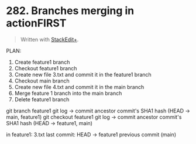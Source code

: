 
# 282. Branches merging in actionFIRST

> Written with [StackEdit+](https://stackedit.net/).


PLAN:
1. Create feature1 branch
2. Checkout feature1 branch
3. Create new file 3.txt and commit it in the feature1 branch
4. Checkout main branch
5. Create new file 4.txt and commit it in the main branch
6. Merge feature 1 branch into the main branch
7. Delete feature1 branch

git branch feature1
git log →
commit ancestor commit's SHA1 hash (HEAD → main, feature1)
git checkout feature1
git log →
commit ancestor commit's SHA1 hash (HEAD → feature1, main)

in feature1: 3.txt
last commit: HEAD → feature1
previous commit (main)




<!--stackedit_data:
eyJoaXN0b3J5IjpbLTE1NTU2ODk5ODYsNjIyOTMyNjUyLC0xMj
EzNDMyODM0LDE1MTkxMDcxOTVdfQ==
-->